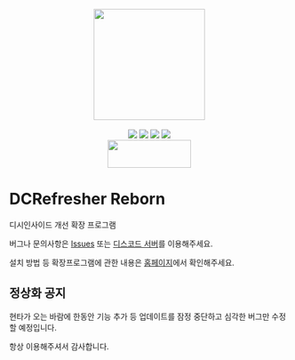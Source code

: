 <p align="center">
    <img src="./src/assets/icons/logo/Icon.png" width="200px"/>
    <br>
    <br>
    <img src="https://hits.seeyoufarm.com/api/count/incr/badge.svg?url=https%3A%2F%2Fgithub.com%2Fgreen1052%2FDCRefresher-Reborn">
    <img src="https://img.shields.io/github/v/release/green1052/DCRefresher-Reborn">
    <img src="https://img.shields.io/chrome-web-store/rating/pmfifcbendahnkeojgpfppklgioemgon?logo=chromewebstore">
    <img src="https://img.shields.io/amo/rating/dcrefresher-reborn?logo=firefox">
    <br>
    <a href="https://www.buymeacoffee.com/green1052" target="_blank">
        <img src="https://cdn.buymeacoffee.com/buttons/v2/default-yellow.png" style="height: 50px; width: 150px">
    </a>
</p>

# DCRefresher Reborn

디시인사이드 개선 확장 프로그램

버그나 문의사항은 [Issues](https://github.com/green1052/DCRefresher-Reborn/issues) 또는 [디스코드 서버](https://discord.gg/SSW6Zuyjz6)를 이용해주세요.

설치 방법 등 확장프로그램에 관한 내용은 [홈페이지](https://dcrefresher.green1052.com)에서 확인해주세요.

## 정상화 공지

현타가 오는 바람에 한동안 기능 추가 등 업데이트를 잠정 중단하고 심각한 버그만 수정할 예정입니다.

항상 이용해주셔서 감사합니다.


